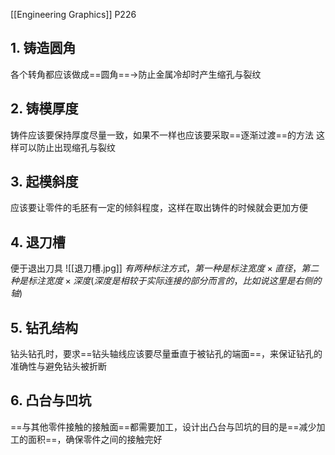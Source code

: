 [[Engineering Graphics]]
P226
## 1. 铸造圆角
各个转角都应该做成==圆角==->防止金属冷却时产生缩孔与裂纹
## 2. 铸模厚度
铸件应该要保持厚度尽量一致，如果不一样也应该要采取==逐渐过渡==的方法
这样可以防止出现缩孔与裂纹
## 3. 起模斜度
应该要让零件的毛胚有一定的倾斜程度，这样在取出铸件的时候就会更加方便
## 4. 退刀槽
便于退出刀具
![[退刀槽.jpg]]
$有两种标注方式，第一种是标注宽度×直径，第二种是标注宽度×深度(深度是相较于实际连接的部分而言的，比如说这里是右侧的轴)$ 
## 5. 钻孔结构
钻头钻孔时，要求==钻头轴线应该要尽量垂直于被钻孔的端面==，来保证钻孔的准确性与避免钻头被折断

## 6. 凸台与凹坑
==与其他零件接触的接触面==都需要加工，设计出凸台与凹坑的目的是==减少加工的面积==，确保零件之间的接触完好